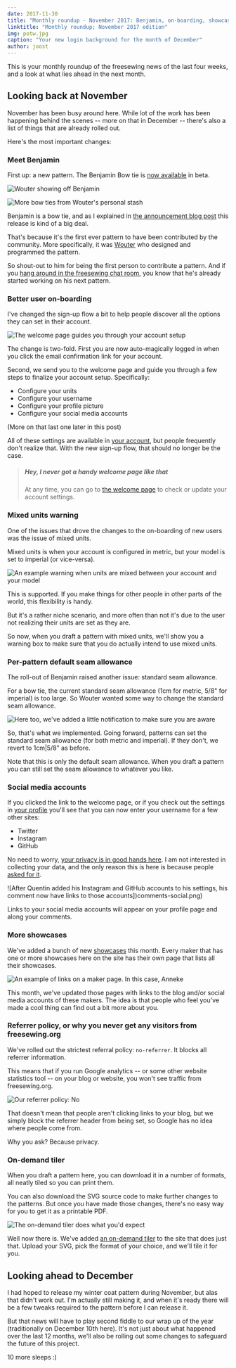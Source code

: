 ```yaml
---
date: 2017-11-30
title: "Monthly roundup - November 2017: Benjamin, on-boarding, showcases, and our on-demand tiler"
linktitle: "Monthly roundup; November 2017 edition"
img: potw.jpg
caption: "Your new login background for the month of December"
author: joost
---
```


This is your monthly roundup of the freesewing news of the last four weeks, and a look at what lies ahead in the next month.

## Looking back at November
November has been busy around here. While lot of the work has been happening behind the scenes -- more on that in December -- there's also a list of things that are already rolled out.

Here's the most important changes:

### Meet Benjamin

First up: a new pattern. The Benjamin Bow tie is [now available](/patterns/benjamin) in beta.

![Wouter showing off Benjamin](benjamin.jpg)

![More bow ties from Wouter's personal stash](bowties.jpg)

Benjamin is a bow tie, and as I explained in [the announcement blog post](/en/blog/benjamin-bow-tie-beta/) this release is kind of a big deal.

That's because it's the first ever pattern to have been contributed by the community. More specifically, it was [Wouter](/users/xdpug) who designed and programmed the pattern.

So shout-out to him for being the first person to contribute a pattern. And if you [hang around in the freesewing chat room](https://discord.freesewing.org/), you know that he's already started working on his next pattern.


### Better user on-boarding

I've changed the sign-up flow a bit to help people discover all the options they can set in their account.

![The welcome page guides you through your account setup](welcome.png)

The change is two-fold. First you are now auto-magically logged in when you click the email confirmation link for your account.

Second, we send you to the welcome page and guide you through a few steps to finalize your account setup. Specifically:

 - Configure your units
 - Configure your username
 - Configure your profile picture
 - Configure your social media accounts

(More on that last one later in this post)

All of these settings are available in [your account](/account), but people frequently don't realize that. With the new sign-up flow, that should no longer be the case.

> ##### Hey, I never got a handy welcome page like that
> 
> At any time, you can go to [the welcome page](/welcome) to check or update your account settings.

### Mixed units warning

One of the issues that drove the changes to the on-boarding of new users was the issue of mixed units.

Mixed units is when your account is configured in metric, but your model is set to imperial (or vice-versa).

![An example warning when units are mixed between your account and your model](units-mismatch-warning.png)

This is supported. If you make things for other people in other parts of the world, this flexibility is handy.

But it's a rather niche scenario, and more often than not it's due to the user not realizing their units are set as they are.

So now, when you draft a pattern with mixed units, we'll show you a warning box to make sure that you do actually intend to use mixed units.

### Per-pattern default seam allowance
The roll-out of Benjamin raised another issue: standard seam allowance.

For a bow tie, the current standard seam allowance (1cm for metric, 5/8" for imperial) is too large. So Wouter wanted some way to change the standard seam allowance.

![Here too, we've added a little notification to make sure you are aware](non-standard-sa-warning.png)

So, that's what we implemented. Going forward, patterns can set the standard seam allowance (for both metric and imperial). If they don't, we revert to 1cm|5/8" as before.

Note that this is only the default seam allowance. When you draft a pattern you can still set the seam allowance to whatever you like.

### Social media accounts

If you clicked the link to the welcome page, or if you check out the settings in [your profile](/profile) you'll see that you can now enter your username for a few other sites:

 - Twitter
 - Instagram
 - GitHub

No need to worry, [your privacy is in good hands here](/blog/privacy-choices/). I am not interested in collecting your data, and the only reason this is here is because people [asked for it](https://github.com/freesewing/site/issues/184).

![After Quentin added his Instagram and GitHub accounts to his settings, his comment now have links to those accounts])comments-social.png)

Links to your social media accounts will appear on your profile page and along your comments.

### More showcases

We've added a bunch of new [showcases](/showcase) this month. Every maker that has one or more showcases here on the site has their own page that lists all their showcases.

![An example of links on a maker page. In this case, Anneke](maker-links.png)

This month, we've updated those pages with links to the blog and/or social media accounts of these makers. The idea is that people who feel you've made a cool thing can find out a bit more about you.

### Referrer policy, or why you never get any visitors from freesewing.org

We've rolled out the strictest referral policy: `no-referrer`. It blocks all referrer information.

This means that if you run Google analytics -- or some other website statistics tool -- on your blog or website, you won't see traffic from freesewing.org.

![Our referrer policy: No](no.gif)

That doesn't mean that people aren't clicking links to your blog, but we simply block the referrer header from being set, so Google has no idea where people come from.

Why you ask? Because privacy.

### On-demand tiler
When you draft a pattern here, you can download it in a number of formats, all neatly tiled so you can print them.

You can also download the SVG source code to make further changes to the patterns. But once you have made those changes, there's no easy way for you to get it as a printable PDF.

![The on-demand tiler does what you'd expect](tiler.svg)

Well now there is. We've added [an on-demand tiler](/tools/tiler) to the site that does just that. Upload your SVG, pick the format of your choice, and we'll tile it for you.

## Looking ahead to December

I had hoped to release my winter coat pattern during November, but alas that didn't work out. I'm actually still making it, and when it's ready there will be a few tweaks required to the pattern before I can release it.

But that news will have to play second fiddle to our wrap up of the year (traditionally on December 10th here). It's not just about what happened over the last 12 months, we'll also be rolling out some changes to safeguard the future of this project.

10 more sleeps :)
